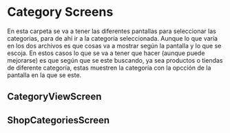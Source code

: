 # Category Screens

En esta carpeta se va a tener las diferentes pantallas para seleccionar las categorias, para de ahí ir a la categoría seleccionada. Aunque lo que varía en los dos archivos es que cosas va a mostrar según la pantalla y lo que se escoja. En estos casos lo que se va a tener que hacer (aunque puede mejorarse) es que según que se este buscando, ya sea productos o tiendas de diferente categoría, estas muestren la categoría con la opcción de la pantalla en la que se este.

## CategoryViewScreen

## ShopCategoriesScreen
